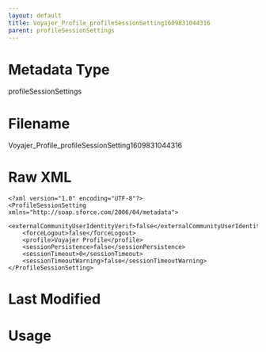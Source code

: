 ```yaml
---
layout: default
title: Voyajer_Profile_profileSessionSetting1609831044316
parent: profileSessionSettings
---
```

# Metadata Type
profileSessionSettings


# Filename 
Voyajer_Profile_profileSessionSetting1609831044316


# Raw XML
```
<?xml version="1.0" encoding="UTF-8"?>
<ProfileSessionSetting xmlns="http://soap.sforce.com/2006/04/metadata">
    <externalCommunityUserIdentityVerif>false</externalCommunityUserIdentityVerif>
    <forceLogout>false</forceLogout>
    <profile>Voyajer Profile</profile>
    <sessionPersistence>false</sessionPersistence>
    <sessionTimeout>0</sessionTimeout>
    <sessionTimeoutWarning>false</sessionTimeoutWarning>
</ProfileSessionSetting>
```


# Last Modified


# Usage
